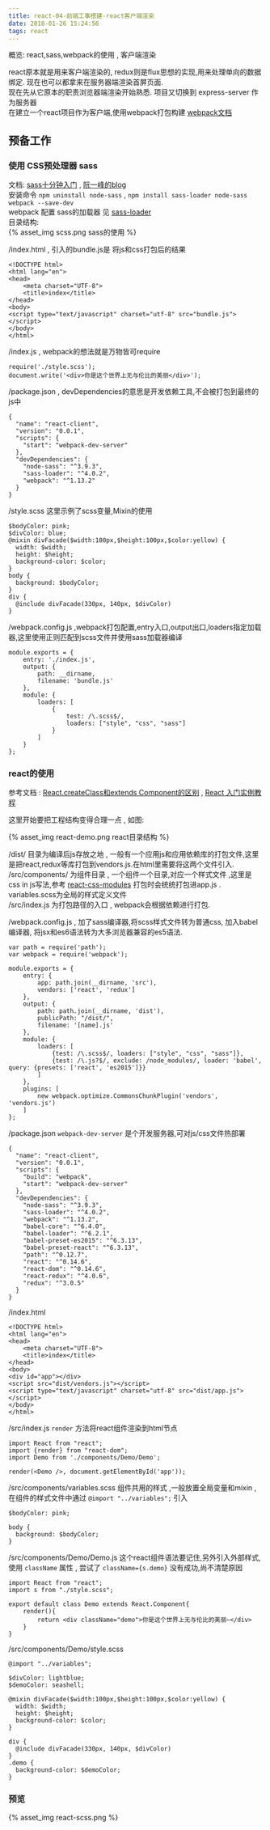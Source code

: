 ```yaml
---
title: react-04-前端工事搭建-react客户端渲染
date: 2018-01-26 15:24:56
tags: react
---
```


概览: react,sass,webpack的使用 , 客户端渲染   

react原本就是用来客户端渲染的, redux则是flux思想的实现,用来处理单向的数据绑定. 现在也可以都拿来在服务器端渲染首屏页面.   
现在先从它原本的职责浏览器端渲染开始熟悉. 项目又切换到 express-server 作为服务器   
在建立一个react项目作为客户端,使用webpack打包构建   [webpack文档](http://webpack.github.io/docs/tutorials/getting-started/)

## 预备工作   

### 使用 CSS预处理器 sass   
文档:  [sass十分钟入门](http://www.w3cplus.com/sassguide/) , [阮一峰的blog](http://www.ruanyifeng.com/blog/2012/06/sass.html)   
安装命令 `npm uninstall node-sass` , `npm install sass-loader node-sass webpack --save-dev`   
webpack 配置 sass的加载器 见 [sass-loader](https://github.com/jtangelder/sass-loader)   
目录结构:   
{% asset_img scss.png sass的使用 %}

/index.html , 引入的bundle.js是 将js和css打包后的结果

```
<!DOCTYPE html>
<html lang="en">
<head>
    <meta charset="UTF-8">
    <title>index</title>
</head>
<body>
<script type="text/javascript" charset="utf-8" src="bundle.js"></script>
</body>
</html>
```

/index.js , webpack的想法就是万物皆可require

```
require('./style.scss');
document.write('<div>你是这个世界上无与伦比的美丽</div>');
```

/package.json , devDependencies的意思是开发依赖工具,不会被打包到最终的js中

```
{
  "name": "react-client",
  "version": "0.0.1",
  "scripts": {
    "start": "webpack-dev-server"
  },
  "devDependencies": {
    "node-sass": "^3.9.3",
    "sass-loader": "^4.0.2",
    "webpack": "^1.13.2"
  }
}
```

/style.scss 这里示例了scss变量,Mixin的使用

```
$bodyColor: pink;
$divColor: blue;
@mixin divFacade($width:100px,$height:100px,$color:yellow) {
  width: $width;
  height: $height;
  background-color: $color;
}
body {
  background: $bodyColor;
}
div {
  @include divFacade(330px, 140px, $divColor)
}
```

/webpack.config.js ,webpack打包配置,entry入口,output出口,loaders指定加载器,这里使用正则匹配到scss文件并使用sass加载器编译

```
module.exports = {
    entry: './index.js',
    output: {
        path: __dirname,
        filename: 'bundle.js'
    },
    module: {
        loaders: [
            {
                test: /\.scss$/,
                loaders: ["style", "css", "sass"]
            }
        ]
    }
};
```

### react的使用   

参考文档 : [React.createClass和extends Component的区别](https://segmentfault.com/a/1190000005863630) ,  [React 入门实例教程](http://www.ruanyifeng.com/blog/2015/03/react.html)   

这里开始要把工程结构变得合理一点 , 如图:

{% asset_img react-demo.png react目录结构 %}

/dist/ 目录为编译后js存放之地 , 一般有一个应用js和应用依赖库的打包文件,这里是把react,redux等库打包到vendors.js.在html里需要将这两个文件引入.   
/src/components/ 为组件目录 , 一个组件一个目录,对应一个样式文件 ,这里是css in js写法,参考 [react-css-modules](https://github.com/gajus/react-css-modules) 打包时会统统打包进app.js . variables.scss为全局的样式定义文件   
/src/index.js 为打包路径的入口 , webpack会根据依赖进行打包.   

/webpack.config.js   , 加了sass编译器,将scss样式文件转为普通css, 加入babel编译器, 将jsx和es6语法转为大多浏览器兼容的es5语法.

```
var path = require('path');
var webpack = require('webpack');

module.exports = {
    entry: {
        app: path.join(__dirname, 'src'),
        vendors: ['react', 'redux']
    },
    output: {
        path: path.join(__dirname, 'dist'),
        publicPath: "/dist/",
        filename: '[name].js'
    },
    module: {
        loaders: [
            {test: /\.scss$/, loaders: ["style", "css", "sass"]},
            {test: /\.js?$/, exclude: /node_modules/, loader: 'babel', query: {presets: ['react', 'es2015']}}
        ]
    },
    plugins: [
        new webpack.optimize.CommonsChunkPlugin('vendors', 'vendors.js')
    ]
};
```

/package.json `webpack-dev-server` 是个开发服务器,可对js/css文件热部署

```
{
  "name": "react-client",
  "version": "0.0.1",
  "scripts": {
    "build": "webpack",
    "start": "webpack-dev-server"
  },
  "devDependencies": {
    "node-sass": "^3.9.3",
    "sass-loader": "^4.0.2",
    "webpack": "^1.13.2",
    "babel-core": "^6.4.0",
    "babel-loader": "^6.2.1",
    "babel-preset-es2015": "^6.3.13",
    "babel-preset-react": "^6.3.13",
    "path": "^0.12.7",
    "react": "^0.14.6",
    "react-dom": "^0.14.6",
    "react-redux": "^4.0.6",
    "redux": "^3.0.5"
  }
}

```

/index.html   

```
<!DOCTYPE html>
<html lang="en">
<head>
    <meta charset="UTF-8">
    <title>index</title>
</head>
<body>
<div id="app"></div>
<script src="dist/vendors.js"></script>
<script type="text/javascript" charset="utf-8" src="dist/app.js"></script>
</body>
</html>
```

/src/index.js   `render` 方法将react组件渲染到html节点

```
import React from "react";
import {render} from "react-dom";
import Demo from './components/Demo/Demo';

render(<Demo />, document.getElementById('app'));
```

/src/components/variables.scss  组件共用的样式 ,一般放置全局变量和mixin , 在组件的样式文件中通过 `@import "../variables";` 引入

```
$bodyColor: pink;

body {
  background: $bodyColor;
}
```

/src/components/Demo/Demo.js   这个react组件语法要记住,另外引入外部样式,使用 `className` 属性 , 尝试了 `className={s.demo}` 没有成功,尚不清楚原因

```
import React from "react";
import s from "./style.scss";

export default class Demo extends React.Component{
    render(){
        return <div className="demo">你是这个世界上无与伦比的美丽~</div>
    }
}
```

/src/components/Demo/style.scss    

```
@import "../variables";

$divColor: lightblue;
$demoColor: seashell;

@mixin divFacade($width:100px,$height:100px,$color:yellow) {
  width: $width;
  height: $height;
  background-color: $color;
}

div {
  @include divFacade(330px, 140px, $divColor)
}
.demo {
  background-color: $demoColor;
}
```

### 预览   
{% asset_img react-scss.png %}